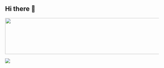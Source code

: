 ## Hi there 👋



<a href="https://github.com/devxb/gitanimals">
  <img
    src="https://render.gitanimals.org/lines/fbgjung?pet-id=647509601891380369"
    width="600"
    height="120"
  />
</a>
  

  
<a href="https://hits.seeyoufarm.com"><img src="https://hits.seeyoufarm.com/api/count/incr/badge.svg?url=https%3A%2F%2Fgithub.com%2Fgjbae1212%2Ffbgjung&count_bg=%23E1A9D2&title_bg=%23868686&icon=instacart.svg&icon_color=%23E7E7E7&title=hihi&edge_flat=false"/></a>
